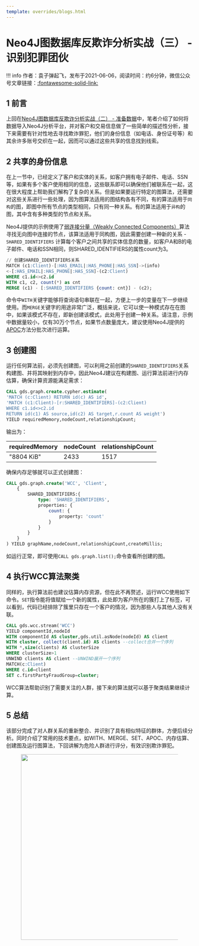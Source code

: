 ```yaml
---
template: overrides/blogs.html
---
```


# Neo4J图数据库反欺诈分析实战（三） - 识别犯罪团伙

!!! info
    作者：袁子弹起飞，发布于2021-06-06，阅读时间：约6分钟，微信公众号文章链接：[:fontawesome-solid-link:]( )

## 1 前言

上回在[Neo4J图数据库反欺诈分析实战（二） - 准备数据](https://mp.weixin.qq.com/s?__biz=MzI4Mjk3NzgxOQ==&mid=2247485256&idx=1&sn=0d87a1d090f7282f85f3d2395372c8ed&chksm=eb90f43cdce77d2af75e6313e945a83f2309743e7e7e0855c99d9ecece6f3d24f3ad06ae80a4&token=771475859&lang=zh_CN#rd)中，笔者介绍了如何将数据导入Neo4J分析平台，并对客户和交易信息做了一些简单的描述性分析，接下来需要有针对性地去寻找欺诈罪犯，他们的身份信息（如电话、身份证号等）和其余许多账号交织在一起，因而可以通过这些共享的信息找到线索。

## 2 共享的身份信息

在上一节中，已经定义了客户和实体的关系，如客户拥有电子邮件、电话、SSN等，如果有多个客户使用相同的信息，这些联系即可以确保他们被联系在一起，这在很大程度上帮助我们解构了复杂的关系。但是如果要运行特定的图算法，还需要对这些关系进行一些处理，因为图算法适用的图结构各有不同，有的算法适用于`同构`的图，即图中所有节点的类型相同，只有同一种关系。有的算法适用于`异构`的图，其中含有多种类型的节点和关系。

Neo4J提供的示例使用了[弱连接分量（Weakly Connected Components）](https://neo4j.com/docs/graph-data-science/current/algorithms/wcc/ 'Weakly Connected Components')算法寻找无向图中连接的节点，该算法适用于同构图，因此需要创建一种新的关系 - `SHARED_IDENTIFIERS` 计算每个客户之间共享的实体信息的数量，如客户A和B的电子邮件、电话和SSN相同，则SHARED_IDENTIFIERS的属性count为3。

```sql
// 创建SHARED_IDENTIFIERS关系
MATCH (c1:Client)-[:HAS_EMAIL|:HAS_PHONE|:HAS_SSN]->(info)
<-[:HAS_EMAIL|:HAS_PHONE|:HAS_SSN]-(c2:Client)
WHERE c1.id<>c2.id
WITH c1, c2, count(*) as cnt
MERGE (c1) - [:SHARED_IDENTIFIERS {count: cnt}] - (c2);
```

命令中`WITH`关键字能够将查询语句串联在一起，方便上一步的变量在下一步继续使用。而`MERGE`关键字的用途非常广泛，概括来说，它可以使一种模式存在在图中，如果该模式不存在，即新创建该模式，此处用于创建一种关系。请注意，示例中数据量较小，仅有30万个节点，如果节点数量庞大，建议使用Neo4J提供的[APOC](https://neo4j.com/labs/apoc/4.2/overview/apoc.periodic/apoc.periodic.iterate/ 'apoc.periodic.iterate')方法分批次进行运算。

## 3 创建图

运行任何算法前，必须先创建图，可以利用之前创建的`SHARED_IDENTIFIERS`关系构建图、并将其映射到内存中，因此Neo4J建议在构建图、运行算法前进行内存估算，确保计算资源能满足需求：

```sql
CALL gds.graph.create.cypher.estimate(
'MATCH (c:Client) RETURN id(c) AS id',
'MATCH (c1:Client)-[r:SHARED_IDENTIFIERS]-(c2:Client)
WHERE c1.id<>c2.id
RETURN id(c1) AS source,id(c2) AS target,r.count AS weight')
YIELD requiredMemory,nodeCount,relationshipCount;
```

输出为：

| requiredMemory | nodeCount | relationshipCount |
|---|---|---|
| "8804 KiB" | 2433 | 1517 |

确保内存足够就可以正式创建图：

```sql
CALL gds.graph.create('WCC', 'Client',
	{
    	SHARED_IDENTIFIERS:{
        	type: 'SHARED_IDENTIFIERS',
        	properties: {
            	count: {
                	property: 'count'
                }
            }
        }
	}
) YIELD graphName,nodeCount,relationshipCount,createMillis;
```

如运行正常，即可使用`CALL gds.graph.list();`命令查看所创建的图。

## 4 执行WCC算法聚类

同样的，执行算法前也建议估算内存资源，但在此不再赘述，运行WCC使用如下命令。`SET`指令能将值赋给一个新的属性，此处即为客户所在的簇打上了标签，可以看到，代码已经排除了簇里只存在一个客户的情况，因为那些人与其他人没有关联。

```sql
CALL gds.wcc.stream('WCC')
YIELD componentId,nodeId
WITH componentId AS cluster,gds.util.asNode(nodeId) AS client
WITH cluster, collect(client.id) AS clients --collect合并一个序列
WITH *,size(clients) AS clusterSize
WHERE clusterSize>1
UNWIND clients AS client --UNWIND展开一个序列
MATCH(c:Client)
WHERE c.id=client
SET c.firstPartyFraudGroup=cluster;
```

WCC算法帮助识别了需要关注的人群，接下来的算法就可以基于聚类结果继续计算。

## 5 总结

该部分完成了对人群关系的重新整合、并识别了具有相似特征的群体，方便后续分析。同时介绍了常用的技术要点，如WITH、MERGE、SET、APOC、内存估算、创建图及运行图算法，下回讲解为危险人群进行评分，有效识别欺诈罪犯。

<figure>
  <img src="https://cdn.jsdelivr.net/gh/BulletTech2021/Pics/2021-6-14/1623639526512-1080P%20(Full%20HD)%20-%20Tail%20Pic.png" width="500" />
</figure>
